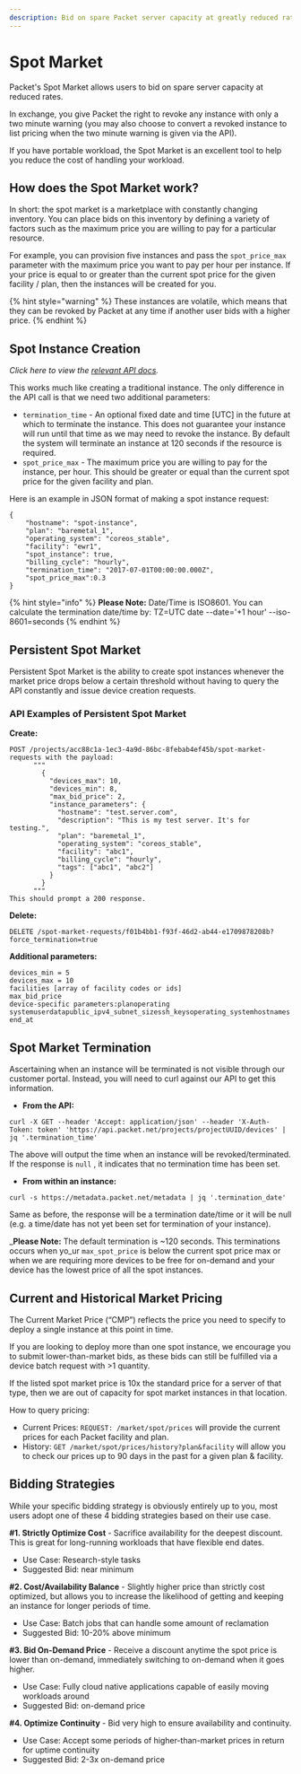 ```yaml
---
description: Bid on spare Packet server capacity at greatly reduced rates.
---
```


# Spot Market

Packet's Spot Market allows users to bid on spare server capacity at reduced rates.  

In exchange, you give Packet the right to revoke any instance with only a two minute warning \(you may also choose to convert a revoked instance to list pricing when the two minute warning is given via the API\).

If you have portable workload, the Spot Market is an excellent tool to help you reduce the cost of handling your workload.

## **How does the Spot Market work?** 

In short: the spot market is a marketplace with constantly changing inventory.  You can place bids on this inventory by defining a variety of factors such as the maximum price you are willing to pay for a particular resource.

For example, you can provision five instances and pass the `spot_price_max`  parameter with the maximum price you want to pay per hour per instance.  If your price is equal to or greater than the current spot price for the given facility / plan, then the instances will be created for you. 

{% hint style="warning" %}
These instances are volatile, which means that they can be revoked by Packet at any time if another user bids with a higher price.
{% endhint %}

## **Spot Instance Creation**

_Click here to view the_ [_relevant API docs_](https://www.packet.net/developers/api/market/)_._    
  
This works much like creating a traditional instance.  The only difference in the API call is that we need two additional parameters:

* `termination_time` - An optional fixed date and time \[UTC\] in the future at which to terminate the instance.  This does not guarantee your instance will run until that time as we may need to revoke the instance. By default the system will terminate an instance at 120 seconds if the resource is required. 
* `spot_price_max`  - The maximum price you are willing to pay for the instance, per hour. This should be greater or equal than the current spot price for the given facility and plan.

Here is an example in JSON format of making a spot instance request: 

```text
{
    "hostname": "spot-instance",
    "plan": "baremetal_1",
    "operating_system": "coreos_stable",
    "facility": "ewr1",
    "spot_instance": true,
    "billing_cycle": "hourly",
    "termination_time": "2017-07-01T00:00:00.000Z",
    "spot_price_max":0.3
}
```

{% hint style="info" %}
**Please Note:** Date/Time is ISO8601. You can calculate the termination date/time by: TZ=UTC date --date='+1 hour' --iso-8601=seconds
{% endhint %}

## **Persistent Spot Market**

Persistent Spot Market  is the ability to create spot instances whenever the market price drops below a certain threshold without having to query the API constantly and issue device creation requests.

### **API Examples of Persistent Spot Market**

  
  **Create:**

```text
POST /projects/acc88c1a-1ec3-4a9d-86bc-8febab4ef45b/spot-market-requests with the payload:
      """
        {
          "devices_max": 10,
          "devices_min": 8,
          "max_bid_price": 2,
          "instance_parameters": { 
            "hostname": "test.server.com",
            "description": "This is my test server. It's for testing.",
            "plan": "baremetal_1",
            "operating_system": "coreos_stable",
            "facility": "abc1",
            "billing_cycle": "hourly",
            "tags": ["abc1", "abc2"]
          }
        }
      """
This should prompt a 200 response.
```

**Delete:**

```text
DELETE /spot-market-requests/f01b4bb1-f93f-46d2-ab44-e1709878208b?force_termination=true
```

  
**Additional parameters:**

```text
devices_min = 5
devices_max = 10
facilities [array of facility codes or ids]
max_bid_price
device-specific parameters:planoperating systemuserdatapublic_ipv4_subnet_sizessh_keysoperating_systemhostnames
end_at
```

## **Spot Market Termination**

Ascertaining when an instance will be terminated is not visible through our customer portal.  Instead, you will need to curl against our API to get this information. 

* **From the API:** 

```text
curl -X GET --header 'Accept: application/json' --header 'X-Auth-Token: token' 'https://api.packet.net/projects/projectUUID/devices' | jq '.termination_time'
```

The above will output the time when an instance will be revoked/terminated.  If the response is `null` , it indicates that no termination time has been set. 

* **From within an instance:** 

```text
curl -s https://metadata.packet.net/metadata | jq '.termination_date'
```

Same as before, the response will be a termination date/time or it will be null \(e.g. a time/date has not yet been set for termination of your instance\). 

️_**Please Note:** The default termination is ~120 seconds. This terminations occurs when yo_ur `max_spot_price`  is below the current spot price max or when we are requiring more devices to be free for on-demand and your device has the lowest price of all the spot instances.

## **Current and Historical Market Pricing**

The Current Market Price \(“CMP”\) reflects the price you need to specify to deploy a single instance at this point in time. 

If you are looking to deploy more than one spot instance, we encourage you to submit lower-than-market bids, as these bids can still be fulfilled via a device batch request with &gt;1 quantity.

If the listed spot market price is 10x the standard price for a server of that type, then we are out of capacity for spot market instances in that location.

How to query pricing:

* Current Prices: `REQUEST: /market/spot/prices` will provide the current prices for each Packet facility and plan. 
* History: `GET /market/spot/prices/history?plan&facility` will allow you to check our prices up to 90 days in the past for a given plan & facility. 

## **Bidding Strategies**

While your specific bidding strategy is obviously entirely up to you, most users adopt one of these 4 bidding strategies based on their use case.

**\#1. Strictly Optimize Cost** - Sacrifice availability for the deepest discount. This is great for long-running workloads that have flexible end dates.

* Use Case: Research-style tasks
* Suggested Bid: near minimum

**\#2. Cost/Availability Balance** - Slightly higher price than strictly cost optimized, but allows you to increase the likelihood of getting and keeping an instance for longer periods of time.

* Use Case: Batch jobs that can handle some amount of reclamation
* Suggested Bid: 10-20% above minimum

**\#3. Bid On-Demand Price** - Receive a discount anytime the spot price is lower than on-demand, immediately switching to on-demand when it goes higher.

* Use Case: Fully cloud native applications capable of easily moving workloads around
* Suggested Bid: on-demand price

**\#4. Optimize Continuity** - Bid very high to ensure availability and continuity.

* Use Case: Accept some periods of higher-than-market prices in return for uptime continuity
* Suggested Bid: 2-3x on-demand price

